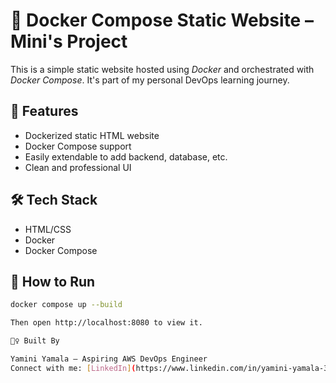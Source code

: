 # 🐳 Docker Compose Static Website – Mini's Project

This is a simple static website hosted using *Docker* and orchestrated with *Docker Compose*. It's part of my personal DevOps learning journey.

## 🌟 Features

- Dockerized static HTML website
- Docker Compose support
- Easily extendable to add backend, database, etc.
- Clean and professional UI

## 🛠️ Tech Stack

- HTML/CSS
- Docker
- Docker Compose

## 🚀 How to Run

```bash
docker compose up --build

Then open http://localhost:8080 to view it.

🙋‍♀️ Built By

Yamini Yamala – Aspiring AWS DevOps Engineer  
Connect with me: [LinkedIn](https://www.linkedin.com/in/yamini-yamala-35965a234/)
